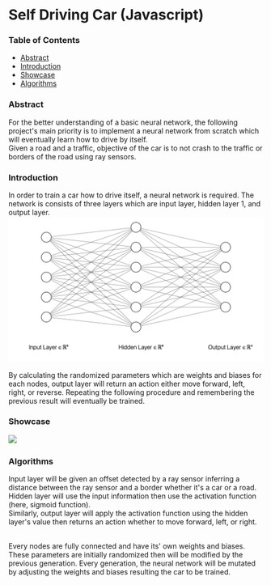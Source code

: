 # Self Driving Car (Javascript)

### Table of Contents
<ul>
    <li><a href="abstract">Abstract</a></li>
    <li><a href="#intro">Introduction</a></li>
    <li><a href="#showcase">Showcase</a></li>
    <li><a href="#algorithms">Algorithms</a></li>
</ul>

<h3 id="abstract">Abstract</h3>
For the better understanding of a basic neural network, the following project's main priority is to implement a neural network from scratch which will eventually learn how to drive by itself. <br>
Given a road and a traffic, objective of the car is to not crash to the traffic or borders of the road using ray sensors.

<h3 id="intro">Introduction</h3>
In order to train a car how to drive itself, a neural network is required. The network is consists of three layers which are input layer, hidden layer 1, and output layer. <br>
<img src="/imgs/nn.png">

By calculating the randomized parameters which are weights and biases for each nodes, output layer will return an action either move forward, left, right, or reverse. Repeating the following procedure and remembering the previous result will eventually be trained.

<h3 id="showcase">Showcase</h3>
<img src="/showcase/self-driving-showcase.gif">


<h3 id="algorithms">Algorithms</h3>
Input layer will be given an offset detected by a ray sensor inferring a distance between the ray sensor and a border whether it's a car or a road. <br>
Hidden layer will use the input information then use the activation function (here, sigmoid function). <br>
Similarly, output layer will apply the activation function using the hidden layer's value then returns an action whether to move forward, left, or right. <br>
<br>

Every nodes are fully connected and have its' own weights and biases. These parameters are initially randomized then will be modified by the previous generation. Every generation, the neural network will be mutated by adjusting the weights and biases resulting the car to be trained.
